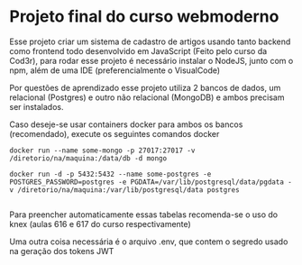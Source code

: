 # Projeto final do curso webmoderno

Esse projeto criar um sistema de cadastro de artigos usando tanto backend como frontend todo desenvolvido em JavaScript (Feito pelo curso da Cod3r), para rodar esse projeto é necessário instalar o NodeJS, junto com o npm, além de uma IDE (preferencialmente o VisualCode)

Por questões de aprendizado esse projeto utiliza 2 bancos de dados, um relacional (Postgres) e outro não relacional (MongoDB) e ambos precisam ser instalados.

Caso deseje-se usar containers docker para ambos os bancos (recomendado), execute os seguintes comandos docker

```
docker run --name some-mongo -p 27017:27017 -v /diretorio/na/maquina:/data/db -d mongo

docker run -d -p 5432:5432 --name some-postgres -e POSTGRES_PASSWORD=postgres -e PGDATA=/var/lib/postgresql/data/pgdata -v /diretorio/na/maquina:/var/lib/postgresql/data postgres
    
```

Para preencher automaticamente essas tabelas recomenda-se o uso do knex (aulas 616 e 617 do curso respectivamente)

Uma outra coisa necessária é o arquivo .env, que contem o segredo usado na geração dos tokens JWT